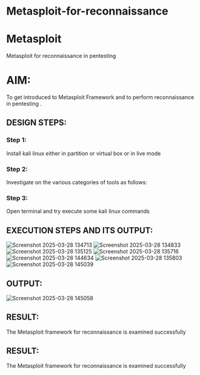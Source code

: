 # Metasploit-for-reconnaissance
# Metasploit
Metasploit for reconnaissance in pentesting

# AIM:

To get introduced to Metasploit Framework and to  perform reconnaissance  in pentesting .

## DESIGN STEPS:

### Step 1:

Install kali linux either in partition or virtual box or in live mode

### Step 2:

Investigate on the various categories of tools as follows:

### Step 3:

Open terminal and try execute some kali linux commands

## EXECUTION STEPS AND ITS OUTPUT:
![Screenshot 2025-03-28 134713](https://github.com/user-attachments/assets/14fdde84-fc4a-4797-8e46-b1515f13984b)
![Screenshot 2025-03-28 134833](https://github.com/user-attachments/assets/3f08834f-c945-4049-b6ac-a0b221507411)
![Screenshot 2025-03-28 135125](https://github.com/user-attachments/assets/14757cd8-0f1f-4e36-8a5f-9dc5e8c94f15)
![Screenshot 2025-03-28 135716](https://github.com/user-attachments/assets/d94d640a-64b1-4795-b748-a0ef30f2ef4e)
![Screenshot 2025-03-28 144634](https://github.com/user-attachments/assets/3e7f3eb8-783b-47ba-8165-94ecf682a1f8)
![Screenshot 2025-03-28 135803](https://github.com/user-attachments/assets/7a3f68e1-c4fe-4aa4-a9a2-6307474de24b)
![Screenshot 2025-03-28 145039](https://github.com/user-attachments/assets/270ba7ab-6cec-4c71-853f-22b45165f6b7)


## OUTPUT:

![Screenshot 2025-03-28 145058](https://github.com/user-attachments/assets/14ed3af8-db0e-4585-9012-51f6403b314a)


## RESULT:
The Metasploit framework for reconnaissance is examined successfully







## RESULT:
The Metasploit framework for reconnaissance is  examined successfully
